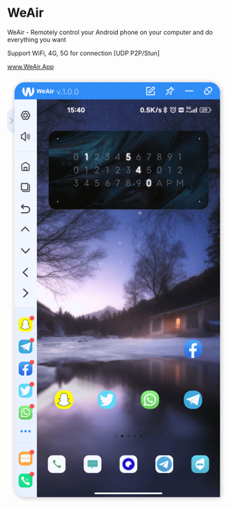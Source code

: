 # WeAir
WeAir - Remotely control your Android phone on your computer and do everything you want

Support WiFi, 4G, 5G for connection [UDP P2P/Stun]

www.WeAir.App

![Alt](https://github.com/sg-weair/weair/blob/main/play-img2.10c6be7.png)
